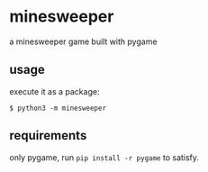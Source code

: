 # minesweeper
a minesweeper game built with pygame

## usage
execute it as a package:

```$ python3 -m minesweeper```

## requirements
only pygame, run `pip install -r pygame` to satisfy.
